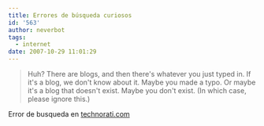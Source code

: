 ```yaml
---
title: Errores de búsqueda curiosos
id: '563'
author: neverbot
tags:
  - internet
date: 2007-10-29 11:01:29
---
```


> Huh? There are blogs, and then there's whatever you just typed in. If it's a blog, we don't know about it. Maybe you made a typo. Or maybe it's a blog that doesn't exist. Maybe you don't exist. (In which case, please ignore this.)

Error de busqueda en [technorati.com](http://technorati.com/)
